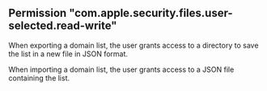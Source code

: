 
## Permission "com.apple.security.files.user-selected.read-write"

When exporting a domain list, the user grants access to a directory to save the list in a new file in JSON format.

When importing a domain list, the user grants access to a JSON file containing the list.